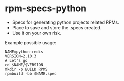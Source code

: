 # rpm-specs-python
+ Specs for generating python projects related RPMs.
+ Place to save and store the .specs created.
+ Use it on your own risk.


Example possible usage:

    NAME=python-redis
    VERSION=2.10.3
    # Let's go
    cd $NAME/$VERSION
    mkdir -p BUILD RPMS
    rpmbuild -bb $NAME.spec